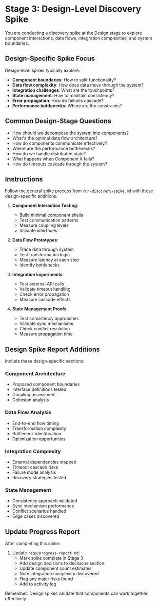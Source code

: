 # Stage 3: Design-Level Discovery Spike

You are conducting a discovery spike at the Design stage to explore component interactions, data flows, integration complexities, and system boundaries.

## Design-Specific Spike Focus

Design-level spikes typically explore:
- **Component boundaries**: How to split functionality?
- **Data flow complexity**: How does data move through the system?
- **Integration challenges**: What are the touchpoints?
- **State management**: How to maintain consistency?
- **Error propagation**: How do failures cascade?
- **Performance bottlenecks**: Where are the constraints?

## Common Design-Stage Questions

- How should we decompose the system into components?
- What's the optimal data flow architecture?
- How do components communicate effectively?
- Where are the performance bottlenecks?
- How do we handle distributed state?
- What happens when Component X fails?
- How do timeouts cascade through the system?

## Instructions

Follow the general spike process from `run-discovery-spike.md` with these design-specific additions:

1. **Component Interaction Testing**:
   - Build minimal component shells
   - Test communication patterns
   - Measure coupling levels
   - Validate interfaces

2. **Data Flow Prototypes**:
   - Trace data through system
   - Test transformation logic
   - Measure latency at each step
   - Identify bottlenecks

3. **Integration Experiments**:
   - Test external API calls
   - Validate timeout handling
   - Check error propagation
   - Measure cascade effects

4. **State Management Proofs**:
   - Test consistency approaches
   - Validate sync mechanisms
   - Check conflict resolution
   - Measure propagation time

## Design Spike Report Additions

Include these design-specific sections:

### Component Architecture
- Proposed component boundaries
- Interface definitions tested
- Coupling assessment
- Cohesion analysis

### Data Flow Analysis
- End-to-end flow timing
- Transformation complexity
- Bottleneck identification
- Optimization opportunities

### Integration Complexity
- External dependencies mapped
- Timeout cascade risks
- Failure mode analysis
- Recovery strategies tested

### State Management
- Consistency approach validated
- Sync mechanism performance
- Conflict scenarios handled
- Edge cases discovered

## Update Progress Report

After completing this spike:
1. Update `reqs/progress-report.md`:
   - Mark spike complete in Stage 3
   - Add design decisions to decisions section
   - Update component count estimates
   - Note integration complexity discovered
   - Flag any major risks found
   - Add to activity log

Remember: Design spikes validate that components can work together effectively.